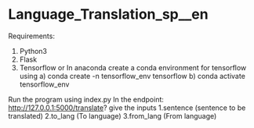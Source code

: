 # Language_Translation_sp__en
Requirements:
  1. Python3
  2. Flask
  3. Tensorflow 
        or
      In anaconda create a conda environment for tensorflow using a) conda create -n tensorflow_env tensorflow
                                                                  b) conda activate tensorflow_env
                                                                  
Run the program using index.py
    In the endpoint: http://127.0.0.1:5000/translate? 
                    give the inputs 1.sentence (sentence to be translated)
                                    2.to_lang (To language)
                                    3.from_lang (From language)
